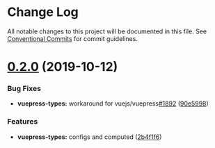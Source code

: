 # Change Log

All notable changes to this project will be documented in this file.
See [Conventional Commits](https://conventionalcommits.org) for commit guidelines.

# [0.2.0](https://github.com/vuepress/vuepress-community/compare/vuepress-types@0.1.0...vuepress-types@0.2.0) (2019-10-12)

### Bug Fixes

- **vuepress-types:** workaround for vuejs/vuepress[#1892](https://github.com/vuepress/vuepress-community/issues/1892) ([90e5998](https://github.com/vuepress/vuepress-community/commit/90e5998))

### Features

- **vuepress-types:** configs and computed ([2b4f1f6](https://github.com/vuepress/vuepress-community/commit/2b4f1f6))
